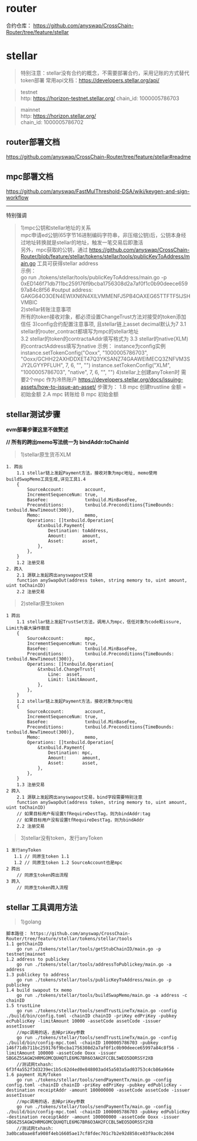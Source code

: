 # router
合约仓库： https://github.com/anyswap/CrossChain-Router/tree/feature/stellar

# stellar
> 特别注意：stellar没有合约的概念，不需要部署合约，采用记账的方式替代token部署
常用api文档：https://developers.stellar.org/api/

> testnet  
http:  https://horizon-testnet.stellar.org/
chain_id:  1000005786703

> mainnet  
http: https://horizon.stellar.org/  
chain_id:  1000005786702

## router部署文档 
https://github.com/anyswap/CrossChain-Router/tree/feature/stellar#readme
## mpc部署文档 
https://github.com/anyswap/FastMulThreshold-DSA/wiki/keygen-and-sign-workflow


***
特别强调  
>1)mpc公钥和stellar地址的关系  
mpc申请ed公钥(65字节16进制编码字符串，非压缩公钥)后，公钥本身经过地址转换就是stellar的地址，触发一笔交易后即激活  
另外，mpc获取的公钥，通过  https://github.com/anyswap/CrossChain-Router/blob/feature/stellar/tokens/stellar/tools/publicKeyToAddress/main.go  工具可获得stellar address  
示例：  
go run ./tokens/stellar/tools/publicKeyToAddress/main.go -p 0xED146f71db711bc259176f9bcba1756308d2a7af0f1c0b90deece65997a84c8f56
#output
address: GAKG64O3OEN4EWIXN6N4XILVMMENFJ5PB4OAXEG65TTFTF5IJSHVMBIC  
>2)stellar转账注意事项  
所有的token接收对象，都必须设置ChangeTrust方法对接受的token添加信任
>3)config合约配置注意事项, 且stellar链上asset decimal默认为7
    3.1 stellar的router_contract都填写为mpc的stellar地址  
    3.2 stellar的token的contractaAddr填写格式为
    3.3 stellar的native(XLM)的contractAddress填写为native
示例： instance为config实例
instance.setTokenConfig("Ooxx", "1000005786703", "Ooxx/GCHH22AXHDDXET47Q3YKSANZ74GAAWEIMECQ3ZNFVM3SJY2LGYYPFLUH", 7, 6, "", "")
instance.setTokenConfig("XLM", "1000005786703", "native", 7, 6, "", "")
>4)stellar上创建anyToken时 需要2个mpc 作为冷热账户
https://developers.stellar.org/docs/issuing-assets/how-to-issue-an-asset/
步骤为：
1.B mpc 创建trustline 金额 = 初始金额
2.A mpc 转账给 B mpc 初始金额


## stellar测试步骤
**evm部署步骤这里不做赘述**

**// 所有的跨出memo写法统一为 bindAddr:toChainId**
>1)stellar原生货币XLM
```shell
1. 跨出
    1.1 stellar链上发起Payment方法，接收对象为mpc地址, memo使用buildSwapMemo工具生成,详见工具1.4
    {
        SourceAccount:        account,
        IncrementSequenceNum: true,
        BaseFee:              txnbuild.MinBaseFee,
        Preconditions:        txnbuild.Preconditions{TimeBounds: txnbuild.NewTimeout(300)},
        Memo:                 memo,
        Operations: []txnbuild.Operation{
            &txnbuild.Payment{
                Destination: toAddress,
                Amount:      amount,
                Asset:       asset,
            },
        },
    }
    1.2 注册交易
2. 跨入
    2.1 源联上发起跨出anyswapout交易
    function anySwapOut(address token, string memory to, uint amount, uint toChainID)
    2.2 注册交易
```

>2)stellar原生token
```shell
1 跨出
    1.1 stellar链上发起TrustSet方法，调用人为mpc，信任对象为code和issure, Limit为最大操作额度
    {
        SourceAccount:        mpc,
        IncrementSequenceNum: true,
        BaseFee:              txnbuild.MinBaseFee,
        Preconditions:        txnbuild.Preconditions{TimeBounds: txnbuild.NewTimeout(300)},
        Operations: []txnbuild.Operation{
            &txnbuild.ChangeTrust{
                Line:  asset,
                Limit: limitAmount,
            },
        },
    }
    1.2 stellar链上发起Payment方法，接收对象为mpc地址
    {
        SourceAccount:        account,
        IncrementSequenceNum: true,
        BaseFee:              txnbuild.MinBaseFee,
        Preconditions:        txnbuild.Preconditions{TimeBounds: txnbuild.NewTimeout(300)},
        Memo:                 memo,
        Operations: []txnbuild.Operation{
            &txnbuild.Payment{
                Destination: mpc,
                Amount:      amount,
                Asset:       asset,
            },
        },
    }
    1.3 注册交易
2 跨入
    2.1 源联上发起跨出anyswapout交易，bind字段需要特别注意
    function anySwapOut(address token, string memory to, uint amount, uint toChainID)
    // 如果目标用户有设置tfRequireDestTag，则为bindAddr:tag
    // 如果目标用户没有设置tfRequireDestTag，则为bindAddr
    2.2 注册交易
``` 

>3)stellar没有token，发行anyToken
```shell
1 发行anyToken
   1.1 // 同原生token 1.1
   1.2 // 同原生token 1.2 SourceAccount也是mpc
2 跨出
    // 同原生token跨出流程
3 跨入
    // 同原生token跨入流程
```

## stellar 工具调用方法
>1)golang
```shell
脚本路径： https://github.com/anyswap/CrossChain-Router/tree/feature/stellar/tokens/stellar/tools
1.1 getChainID
    go run ./tokens/stellar/tools/getStubChainID/main.go -p testnet|mainnet
1.2 address to publickey
    go run ./tokens/stellar/tools/addressToPublickey/main.go -a address
1.3 publickey to address
    go run ./tokens/stellar/tools/publicKeyToAddress/main.go -p publickey
1.4 build swapout tx memo
    go run ./tokens/stellar/tools/buildSwapMemo/main.go -a address -c chainID
1.5 trustLine 
    go run ./tokens/stellar/tools/sendTrustLineTx/main.go -config ./build/bin/config.toml -chainID chainID -priKey edPriKey -pubkey ecPublicKey -limitAmount 10000 -assetCode assetCode -issuer assetIssuer
    //mpc调用的话，去掉priKey参数
    go run ./tokens/stellar/tools/sendTrustLineTx/main.go -config ./build/bin/config-mpc.toml -chainID 1000005786703 -pubkey 146f71db711bc259176f9bcba1756308d2a7af0f1c0b90deece65997a84c8f56 -limitAmount 100000 -assetCode Ooxx -issuer SBG6Z5SAGW2HRMGOMCQUHQTLE6MG7BR6O3AH2FCCBL5WEO5DORSSY2XB
    //测试网txhash: 6f3f4a552f3d3239ec1b5c62d4ed0e848003ad45a503a5ad03753c4cb86a964e
1.6 payment XLM/Token  
    go run ./tokens/stellar/tools/sendPaymentTx/main.go -config config.toml -chainID chainID -priKey edPriKey -pubkey edPublicKey -destination receiptAddr -amount 100000000 -assetCode assetCode -issuer assetIssuer
    //mpc调用的话，去掉priKey参数
    go run ./tokens/stellar/tools/sendPaymentTx/main.go -config ./build/bin/config-mpc.toml -chainID 1000005786703 -pubkey edPublicKey -destination receiptAddr -amount 100000000 -assetCode Ooxx -issuer SBG6Z5SAGW2HRMGOMCQUHQTLE6MG7BR6O3AH2FCCBL5WEO5DORSSY2XB
    //测试网txhash: 3a0bca0aae8fa908f4eb16605ae17cf8fdec701c7b2e92d858ce03f9ac0c2694
```